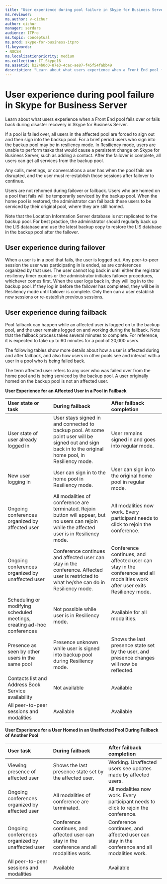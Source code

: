 ```yaml
---
title: "User experience during pool failure in Skype for Business Server"
ms.reviewer: 
ms.author: v-cichur
author: cichur
manager: serdars
audience: ITPro
ms.topic: conceptual
ms.prod: skype-for-business-itpro
f1.keywords:
- NOCSH
ms.localizationpriority: medium
ms.collection: IT_Skype16
ms.assetid: b224b0d0-87e3-4cac-ae87-f45f54fabb49
description: "Learn about what users experience when a Front End pool fails over or fails back during disaster recovery in Skype for Business Server."
---
```


# User experience during pool failure in Skype for Business Server
 
Learn about what users experience when a Front End pool fails over or fails back during disaster recovery in Skype for Business Server.
  
If a pool is failed over, all users in the affected pool are forced to sign out and then sign into the backup pool. For a brief period users who sign into the backup pool may be in resiliency mode. In Resiliency mode, users are unable to perform tasks that would cause a persistent change on Skype for Business Server, such as adding a contact. After the failover is complete, all users can get all services from the backup pool.
  
Any calls, meetings, or conversations a user has when the pool fails are disrupted, and the user must re-establish those sessions after failover to continue.
  
Users are not rehomed during failover or failback. Users who are homed on a pool that fails will be temporarily serviced by the backup pool. When the home pool is restored, the administrator can fail back these users to be serviced by their original pool, where they are still homed.
  
Note that the Location Information Server database is not replicated to the backup pool. For best practice, the administrator should regularly back up the LIS database and use the latest backup copy to restore the LIS database in the backup pool after the failover.
  
## User experience during failover

When a user is in a pool that fails, the user is logged out. Any peer-to-peer session the user was participating in is ended, as are conferences organized by that user. The user cannot log back in until either the registrar resiliency timer expires or the administrator initiates failover procedures, whichever comes first. When the user logs back in, they will log in to the backup pool. If they log in before the failover has completed, they will be in Resiliency mode until failover is complete. Only then can a user establish new sessions or re-establish previous sessions.
  
## User experience during failback

Pool failback can happen while an affected user is logged on to the backup pool, and the user remains logged on and working during the failback. Note that the failback process takes several minutes to complete. For reference, it is expected to take up to 60 minutes for a pool of 20,000 users.
  
The following tables show more details about how a user is affected during and after failback, and also how users in other pools see and interact with a user in a pool who is being failed back. 
  
The term affected user refers to any user who was failed over from the home pool and is being serviced by the backup pool. A user originally homed on the backup pool is not an affected user.
  
**User Experience for an Affected User in a Pool in Failback**

|**User state or task**|**During failback**|**After failback completion**|
|:-----|:-----|:-----|
|User state of user already logged in  <br/> |User stays signed in and connected to backup pool. At some point user will be signed out and sign back in to the original home pool, in Resiliency mode.  <br/> |User remains signed in and goes into regular mode.  <br/> |
|New user logging in  <br/> |User can sign in to the home pool in Resiliency mode.  <br/> |User can sign in to the original home pool in regular mode.  <br/> |
|Ongoing conferences organized by affected user  <br/> |All modalities of conference are terminated. Rejoin button will appear, but no users can rejoin while the affected user is in Resiliency mode.  <br/> |All modalities now work. Every participant needs to click to rejoin the conference.  <br/> |
|Ongoing conferences organized by unaffected user  <br/> |Conference continues and affected user can stay in the conference. Affected user is restricted to what he/she can do in Resiliency mode.  <br/> |Conference continues, and affected user can stay in the conference and all modalities work after user exits Resiliency mode.  <br/> |
|Scheduling or modifying scheduled meetings, creating ad-hoc conferences  <br/> |Not possible while user is in Resiliency mode.  <br/> |Available for all modalities.  <br/> |
|Presence as seen by other users in the same pool  <br/> |Presence unknown while user is signed into backup pool during Resiliency mode.  <br/> |Shows the last presence state set by the user, and presence changes will now be reflected.  <br/> |
|Contacts list and Address Book Service availability  <br/> |Not available  <br/> |Available  <br/> |
|All peer-to-peer sessions and modalities  <br/> |Available  <br/> |Available  <br/> |
   
**User Experience for a User Homed in an Unaffected Pool During Failback of Another Pool**

|**User task**|**During failback**|**After failback completion**|
|:-----|:-----|:-----|
|Viewing presence of affected user  <br/> |Shows the last presence state set by the affected user.  <br/> |Working. Unaffected users see updates made by affected users.  <br/> |
|Ongoing conferences organized by affected user  <br/> |All modalities of conference are terminated.  <br/> |All modalities now work. Every participant needs to click to rejoin the conference.  <br/> |
|Ongoing conferences organized by unaffected user  <br/> |Conference continues, and affected user can stay in the conference and all modalities work.  <br/> |Conference continues, and affected user can stay in the conference and all modalities work.  <br/> |
|All peer-to-peer sessions and modalities  <br/> |Available  <br/> |Available  <br/> |
   

